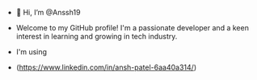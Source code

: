 - 👋 Hi, I’m @Anssh19

- Welcome to my GitHub profile! I'm a passionate developer and a keen interest in learning and growing in tech industry.

- I'm using
- (https://www.linkedin.com/in/ansh-patel-6aa40a314/)

